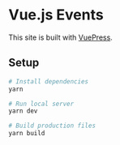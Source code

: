 # Vue.js Events

This site is built with [VuePress](https://vuepress.vuejs.org).

## Setup

```bash
# Install dependencies
yarn 

# Run local server
yarn dev

# Build production files
yarn build
```